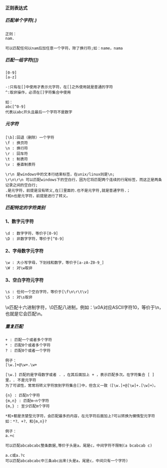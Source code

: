 #### 正则表达式

##### 匹配单个字符(.)
```
正则：
nam.

可以匹配任何以nam后加任意一个字符，除了换行符;如：name，nama
```

##### 匹配一组字符([])
```
[0-9]
[a-z]

-:只有在[]中使用才表示元字符，在[]之外使用就是普通的字符
^:取非操作，必须在[]字符集合中使用

如：
abc[^0-9]
代表以abc开头且最后一个字符不是数字

```

##### 元字符
```
[\b]:回退（删除）一个字符
\f : 换页符
\n : 换行符
\r : 回车符
\t : 制表符
\v : 垂直制表符

\r\n 是windows中的文本行结束标签，在unix/linux则是\n;
\r\n\r\n 可以匹配windows下的空白行，因为它将匹配两个连续的行尾标签，而这正是两条记录之间的空白行;
.是元字符，前提是没有转义,在[]里面的.也不是元字符,就是普通字符.；
f和n也是元字符，前提是进行了转义。
```

##### 匹配特定的字符类别
#### 1、数字元字符
```
\d : 数字字符，等价于[0-9]
\D : 非数字字符，等价于[^0-9]
```

#### 2、字母数字元字符
```
\w : 大小写字母，下划线和数字，等价于[a-zA-Z0-9_]
\W : 对\w取非
```

#### 3、空白字符元字符
```
\s : 任何一个空白字符，等价于[\f\n\r\t\v]
\S : 对\s取非
```

\x匹配十六进制字符，\0匹配八进制，例如：\x0A对应ASCII字符10，等价于\n，也就是它会匹配\n。

##### 重复匹配
```
+ : 匹配一个或者多个字符
* : 匹配0个或者多个字符
? : 匹配0个或者一个字符

例子：
[\w.]+@\w+.\w+

[\w.] 匹配的是字母数字或者 . ，在其后面加上 + ，表示匹配多次。在字符集合 [ ] 里，. 不是元字符
为了可读性，常常将转义字符放到字符集合[]中，但含义一致（[\w.]+@[\w]+.[\w]+）。
```

```
{n} : 匹配n个字符
{m,n} : 匹配m~n个字符
{m,} : 至少匹配m个字符
```

```
*和+都是贪婪型元字符，会匹配最多的内容，在元字符后面加上?可以转换为懒惰型元字符
如：*?、+?、和{m,n}?

例子：
a.+c

可以匹配abcabcabc整条数据,等价于头是a，尾是c，中间字符不限制(a bcabcab c)

a.c或a.?c
可以匹配abcabcabc中三条abc出来(头是a，尾是c，中间只有一个字符)
```








